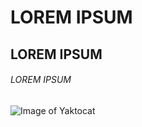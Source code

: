 # LOREM IPSUM
## LOREM IPSUM
###### LOREM IPSUM
![Image of Yaktocat](https://octodex.github.com/images/yaktocat.png)
